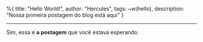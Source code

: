 %{
title: "Hello World!",
author: "Hercules",
tags: ~w(hello),
description: "Nossa primeira postagem do blog está aqui"
}

---

Sim, essa é **a postagem** que você estava esperando.
